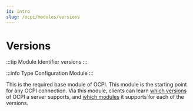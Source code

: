 ```yaml
---
id: intro
slug: /ocpi/modules/versions
---
```

# Versions

:::tip Module Identifier
versions
:::

:::info Type
Configuration Module
:::

This is the required base module of OCPI. This module is the starting point for any OCPI connection. Via this module,
clients can learn [which versions](/docs/ocpi/06-modules/01-versions/02-information-endpoint.md) of OCPI a server
supports, and [which modules](/docs/ocpi/06-modules/01-versions/03-details-endpoint.md) it supports for each of the
versions.
